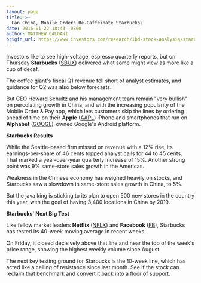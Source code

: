 ```yaml
---
layout: page
title: >-
  Can China, Mobile Orders Re-Caffeinate Starbucks?
date: 2016-01-22 18:43 -0800
author: MATTHEW GALGANI
origin_url: https://www.investors.com/research/ibd-stock-analysis/starbucks-results-mixed/
---
```





Investors like to see high-voltage, espresso quarterly reports, but on Thursday **Starbucks** ([SBUX](https://research.investors.com/quote.aspx?symbol=SBUX)) delivered what some might view as more like a cup of decaf.


The coffee giant's fiscal Q1 revenue fell short of analyst estimates, and guidance for Q2 was also below forecasts.


But CEO Howard Schultz and his management team remain "very bullish" on percolating growth in China, and with the increasing popularity of the Mobile Order & Pay app, which lets customers skip the lines by ordering ahead of time on their **Apple** ([AAPL](https://research.investors.com/quote.aspx?symbol=AAPL)) iPhone and smartphones that run on **Alphabet** ([GOOGL](https://research.investors.com/quote.aspx?symbol=GOOGL))-owned Google's Android platform.


**Starbucks Results**


While the Seattle-based firm missed on revenue with a 12% rise, its earnings-per-share of 46 cents topped analyst calls for 44 to 45 cents. That marked a year-over-year quarterly increase of 15%. Another strong point was 9% same-store sales growth in the Americas.


Weakness in the Chinese economy has weighed heavily on stocks, and Starbucks saw a slowdown in same-store sales growth in China, to 5%.


But the java king is sticking to its plan to open 500 new stores in the country this year, with the goal of having 3,400 locations in China by 2019.


**Starbucks' Next Big Test**


Like fellow market leaders **Netflix** ([NFLX](https://research.investors.com/quote.aspx?symbol=NFLX)) and **Facebook** ([FB](https://research.investors.com/quote.aspx?symbol=FB)), Starbucks has tested its 40-week moving average in recent weeks.


On Friday, it closed decisively above that line and near the top of the week's price range, showing the highest weekly volume since August.


The next key testing ground for Starbucks is the 10-week line, which has acted like a ceiling of resistance since last month. See if the stock can reclaim that benchmark and convert it back into a floor of support.




